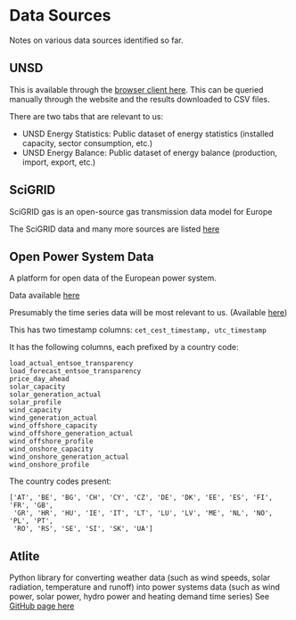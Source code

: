 # Data Sources
Notes on various data sources identified so far.


## UNSD
This is available through the [browser client here](https://data.un.org/SdmxBrowser/start). This can be queried manually through the website and the results downloaded to CSV files.

There are two tabs that are relevant to us:
- UNSD Energy Statistics: Public dataset of energy statistics (installed capacity, sector consumption, etc.)
- UNSD Energy Balance: Public dataset of energy balance (production, import, export, etc.)  


## SciGRID 
SciGRID gas is an open-source gas transmission data model for Europe

The SciGRID data and many more sources are listed [here](https://wiki.openmod-initiative.org/wiki/)

## Open Power System Data
A platform for open data of the European power system. 

Data available [here](https://open-power-system-data.org/)

Presumably the time series data will be most relevant to us. (Available [here](https://data.open-power-system-data.org/time_series/))

This has two timestamp columns: `cet_cest_timestamp, utc_timestamp`

It has the following columns, each prefixed by a country code:
```
load_actual_entsoe_transparency
load_forecast_entsoe_transparency
price_day_ahead
solar_capacity
solar_generation_actual
solar_profile
wind_capacity
wind_generation_actual
wind_offshore_capacity
wind_offshore_generation_actual
wind_offshore_profile
wind_onshore_capacity
wind_onshore_generation_actual
wind_onshore_profile
```

The country codes present:
```
['AT', 'BE', 'BG', 'CH', 'CY', 'CZ', 'DE', 'DK', 'EE', 'ES', 'FI', 'FR', 'GB',
 'GR', 'HR', 'HU', 'IE', 'IT', 'LT', 'LU', 'LV', 'ME', 'NL', 'NO', 'PL', 'PT',
 'RO', 'RS', 'SE', 'SI', 'SK', 'UA']
```

## Atlite
Python library for converting weather data (such as wind speeds, solar radiation, temperature and runoff) into power systems data (such as wind power, solar power, hydro power and heating demand time series) See [GitHub page here](https://github.com/PyPSA/atlite)
